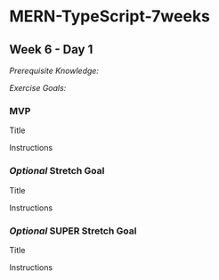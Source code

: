 # MERN-TypeScript-7weeks

## Week 6 - Day 1

*Prerequisite Knowledge:*

*Exercise Goals:*

### MVP
Title

Instructions

### *Optional* Stretch Goal
Title

Instructions

### *Optional* SUPER Stretch Goal
Title

Instructions